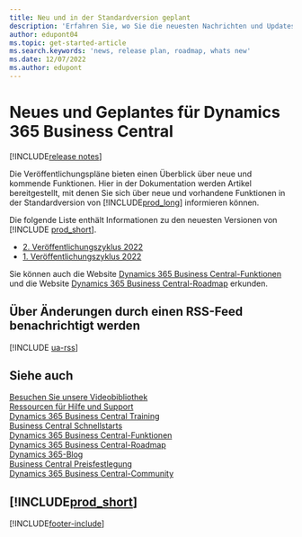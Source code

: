 ```yaml
---
title: Neu und in der Standardversion geplant
description: 'Erfahren Sie, wo Sie die neuesten Nachrichten und Updates für neue und bestehende Funktionen in der Standardversion von Business Central finden.'
author: edupont04
ms.topic: get-started-article
ms.search.keywords: 'news, release plan, roadmap, whats new'
ms.date: 12/07/2022
ms.author: edupont
---
```

# Neues und Geplantes für Dynamics 365 Business Central

[!INCLUDE[release notes](includes/release-notes.md)]

Die Veröffentlichungspläne bieten einen Überblick über neue und kommende Funktionen. Hier in der Dokumentation werden Artikel bereitgestellt, mit denen Sie sich über neue und vorhandene Funktionen in der Standardversion von [!INCLUDE[prod_long](includes/prod_long.md)] informieren können.  

Die folgende Liste enthält Informationen zu den neuesten Versionen von [!INCLUDE [prod_short](includes/prod_short.md)].  

* [2. Veröffentlichungszyklus 2022](/dynamics365-release-plan/2022wave2/smb/dynamics365-business-central/planned-features)  
* [1. Veröffentlichungszyklus 2022](/dynamics365-release-plan/2022wave1/smb/dynamics365-business-central/planned-features)  

Sie können auch die Website [Dynamics 365 Business Central-Funktionen](https://dynamics.microsoft.com/business-central/capabilities/) und die Website [Dynamics 365 Business Central-Roadmap](https://dynamics.microsoft.com/roadmap/business-central/) erkunden.  

## Über Änderungen durch einen RSS-Feed benachrichtigt werden

[!INCLUDE [ua-rss](includes/ua-rss.md)]

## Siehe auch

[Besuchen Sie unsere Videobibliothek](across-videos.md)  
[Ressourcen für Hilfe und Support](product-help-and-support.md)  
[Dynamics 365 Business Central Training](/training/dynamics365/business-central?WT.mc_id=dyn365bc_landingpage-docs)  
[Business Central Schnellstarts](quick-start-business-central.md)  
[Dynamics 365 Business Central-Funktionen](https://dynamics.microsoft.com/business-central/capabilities/)  
[Dynamics 365 Business Central-Roadmap](https://dynamics.microsoft.com/roadmap/business-central/)  
[Dynamics 365-Blog](https://cloudblogs.microsoft.com/dynamics365/it/product/business-central/)  
[Business Central Preisfestlegung](https://dynamics.microsoft.com/business-central/overview/#pricing)  
[Dynamics 365 Business Central-Community](https://community.dynamics.com/business/)

## [!INCLUDE[prod_short](includes/free_trial_md.md)]

[!INCLUDE[footer-include](includes/footer-banner.md)]
